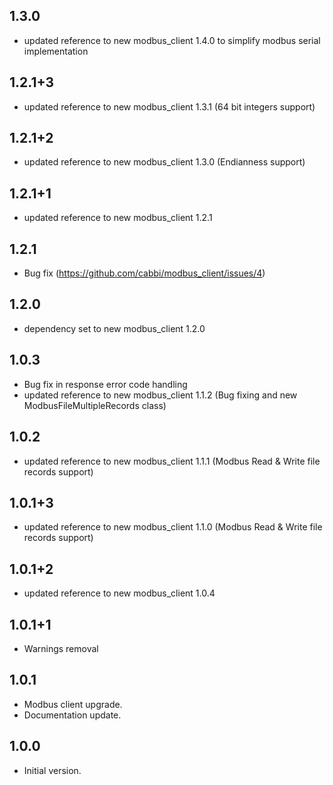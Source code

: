 ## 1.3.0
- updated reference to new modbus_client 1.4.0 to simplify modbus serial implementation

## 1.2.1+3
- updated reference to new modbus_client 1.3.1 (64 bit integers support)

## 1.2.1+2
- updated reference to new modbus_client 1.3.0 (Endianness support)

## 1.2.1+1
- updated reference to new modbus_client 1.2.1

## 1.2.1
- Bug fix (https://github.com/cabbi/modbus_client/issues/4)

## 1.2.0
- dependency set to new modbus_client 1.2.0
  
## 1.0.3
- Bug fix in response error code handling
- updated reference to new modbus_client 1.1.2 (Bug fixing and new ModbusFileMultipleRecords class) 

## 1.0.2
- updated reference to new modbus_client 1.1.1 (Modbus Read & Write file records support)

## 1.0.1+3
- updated reference to new modbus_client 1.1.0 (Modbus Read & Write file records support)

## 1.0.1+2
- updated reference to new modbus_client 1.0.4
 
## 1.0.1+1
- Warnings removal

## 1.0.1
- Modbus client upgrade.
- Documentation update.

## 1.0.0
- Initial version.
